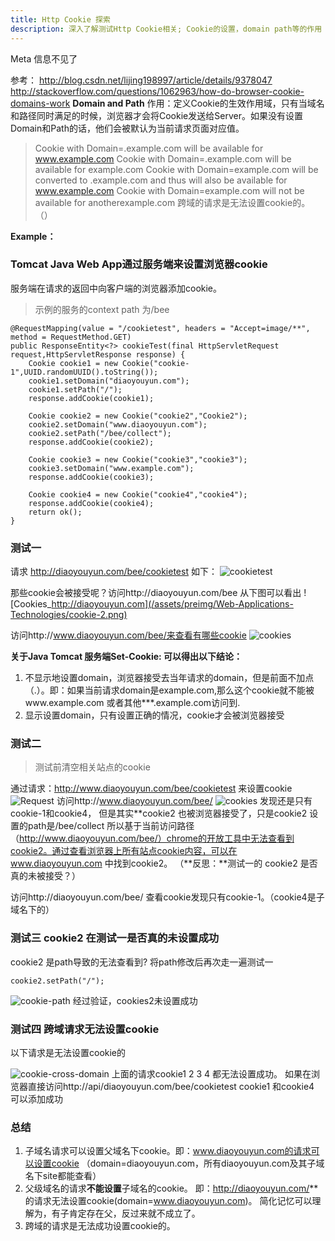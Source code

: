 ```yaml
---
title: Http Cookie 探索
description: 深入了解测试Http Cookie相关; Cookie的设置，domain path等的作用
---
```

Meta 信息不见了

参考：
http://blog.csdn.net/lijing198997/article/details/9378047
http://stackoverflow.com/questions/1062963/how-do-browser-cookie-domains-work
**Domain and Path**
作用：定义Cookie的生效作用域，只有当域名和路径同时满足的时候，浏览器才会将Cookie发送给Server。如果没有设置Domain和Path的话，他们会被默认为当前请求页面对应值。 
> Cookie with Domain=.example.com will be available for www.example.com
Cookie with Domain=.example.com will be available for example.com
Cookie with Domain=example.com will be converted to .example.com and thus will also be available for www.example.com
Cookie with Domain=example.com will not be available for anotherexample.com
跨域的请求是无法设置cookie的。 （）

**Example：**

### Tomcat Java Web App通过服务端来设置浏览器cookie
服务端在请求的返回中向客户端的浏览器添加cookie。 
> 示例的服务的context path 为/bee

```
@RequestMapping(value = "/cookietest", headers = "Accept=image/**", method = RequestMethod.GET)
public ResponseEntity<?> cookieTest(final HttpServletRequest request,HttpServletResponse response) {
	Cookie cookie1 = new Cookie("cookie-1",UUID.randomUUID().toString());
	cookie1.setDomain("diaoyouyun.com");
	cookie1.setPath("/");
	response.addCookie(cookie1);
				
	Cookie cookie2 = new Cookie("cookie2","Cookie2");
	cookie2.setDomain("www.diaoyouyun.com");
	cookie2.setPath("/bee/collect");
	response.addCookie(cookie2);
	
	Cookie cookie3 = new Cookie("cookie3","cookie3");
	cookie3.setDomain("www.example.com");
	response.addCookie(cookie3);
	
	Cookie cookie4 = new Cookie("cookie4","cookie4");
	response.addCookie(cookie4);
   	return ok();
}
```

### 测试一

请求 http://diaoyouyun.com/bee/cookietest 如下：
![cookietest](/assets/preimg/Web-Applications-Technologies/cookie-1.png)

那些cookie会被接受呢？访问http://diaoyouyun.com/bee 从下图可以看出
![Cookies_http://diaoyouyun.com](/assets/preimg/Web-Applications-Technologies/cookie-2.png)

访问http://www.diaoyouyun.com/bee/来查看有哪些cookie
![cookies](/assets/preimg/Web-Applications-Technologies/cookie-3.png)

**关于Java Tomcat 服务端Set-Cookie: 可以得出以下结论：**

 1. 不显示地设置domain，浏览器接受去当年请求的domain，但是前面不加点（.）。即：如果当前请求domain是example.com,那么这个cookie就不能被www.example.com 或者其他\***.example.com访问到.
 2. 显示设置domain，只有设置正确的情况，cookie才会被浏览器接受

### 测试二

> 测试前清空相关站点的cookie

通过请求：http://www.diaoyouyun.com/bee/cookietest 来设置cookie
![Request](/assets/preimg/Web-Applications-Technologies/cookie-4.png)
访问http://www.diaoyouyun.com/bee/
![cookies](/assets/preimg/Web-Applications-Technologies/cookie-5.png)
发现还是只有cookie-1和cookie4， 但是其实**cookie2 也被浏览器接受了，只是cookie2 设置的path是/bee/collect 所以基于当前访问路径（http://www.diaoyouyun.com/bee/）chrome的开放工具中无法查看到cookie2。通过查看浏览器上所有站点cookie内容，可以在www.diaoyouyun.com 中找到cookie2。 （**反思：**测试一的 cookie2 是否真的未被接受？）

访问http://diaoyouyun.com/bee/ 查看cookie发现只有cookie-1。（cookie4是子域名下的） 

### 测试三  cookie2 在测试一是否真的未设置成功
cookie2 是path导致的无法查看到? 将path修改后再次走一遍测试一
```
cookie2.setPath("/");
```
![cookie-path](/assets/preimg/Web-Applications-Technologies/cookie-6.png)
经过验证，cookies2未设置成功

### 测试四 跨域请求无法设置cookie
以下请求是无法设置cookie的

![cookie-cross-domain](/assets/preimg/Web-Applications-Technologies/cookie-7.png)
上面的请求cookie1 2 3 4 都无法设置成功。
如果在浏览器直接访问http://api/diaoyouyun.com/bee/cookietest cookie1 和cookie4 可以添加成功
### 总结

 1. 子域名请求可以设置父域名下cookie。即：www.diaoyouyun.com的请求可以设置cookie （domain=diaoyouyun.com，所有diaoyouyun.com及其子域名下site都能查看）
 2. 父级域名的请求**不能设置**子域名的cookie。 即：http://diaoyouyun.com/** 的请求无法设置cookie(domain=www.diaoyouyun.com)。 简化记忆可以理解为，有子肯定存在父，反过来就不成立了。
 3. 跨域的请求是无法成功设置cookie的。




